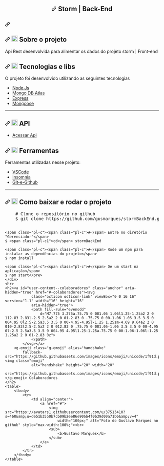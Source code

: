 <article class="markdown-body entry-content container-lg" itemprop="text">
    <h1 align="center"><a id="user-content-----storm--back-end" class="anchor" aria-hidden="true"
            href="#----storm--back-end"><svg class="octicon octicon-link" viewBox="0 0 16 16" version="1.1" width="16"
                height="16" aria-hidden="true">
                <path fill-rule="evenodd"
                    d="M7.775 3.275a.75.75 0 001.06 1.06l1.25-1.25a2 2 0 112.83 2.83l-2.5 2.5a2 2 0 01-2.83 0 .75.75 0 00-1.06 1.06 3.5 3.5 0 004.95 0l2.5-2.5a3.5 3.5 0 00-4.95-4.95l-1.25 1.25zm-4.69 9.64a2 2 0 010-2.83l2.5-2.5a2 2 0 012.83 0 .75.75 0 001.06-1.06 3.5 3.5 0 00-4.95 0l-2.5 2.5a3.5 3.5 0 004.95 4.95l1.25-1.25a.75.75 0 00-1.06-1.06l-1.25 1.25a2 2 0 01-2.83 0z">
                </path>
            </svg></a>
        Storm | Back-End
    </h1>
    <h1><a id="" class="anchor" aria-hidden="true" href="#"><svg class="octicon octicon-link" viewBox="0 0 16 16"
                version="1.1" width="16" height="16" aria-hidden="true">
                <path fill-rule="evenodd"
                    d="M7.775 3.275a.75.75 0 001.06 1.06l1.25-1.25a2 2 0 112.83 2.83l-2.5 2.5a2 2 0 01-2.83 0 .75.75 0 00-1.06 1.06 3.5 3.5 0 004.95 0l2.5-2.5a3.5 3.5 0 00-4.95-4.95l-1.25 1.25zm-4.69 9.64a2 2 0 010-2.83l2.5-2.5a2 2 0 012.83 0 .75.75 0 001.06-1.06 3.5 3.5 0 00-4.95 0l-2.5 2.5a3.5 3.5 0 004.95 4.95l1.25-1.25a.75.75 0 00-1.06-1.06l-1.25 1.25a2 2 0 01-2.83 0z">
                </path>
            </svg></a>
    </h1>
    <h2><a id="user-content-️-sobre-o-projeto" class="anchor" aria-hidden="true" href="#️-sobre-o-projeto"><svg
                class="octicon octicon-link" viewBox="0 0 16 16" version="1.1" width="16" height="16"
                aria-hidden="true">
                <path fill-rule="evenodd"
                    d="M7.775 3.275a.75.75 0 001.06 1.06l1.25-1.25a2 2 0 112.83 2.83l-2.5 2.5a2 2 0 01-2.83 0 .75.75 0 00-1.06 1.06 3.5 3.5 0 004.95 0l2.5-2.5a3.5 3.5 0 00-4.95-4.95l-1.25 1.25zm-4.69 9.64a2 2 0 010-2.83l2.5-2.5a2 2 0 012.83 0 .75.75 0 001.06-1.06 3.5 3.5 0 00-4.95 0l-2.5 2.5a3.5 3.5 0 004.95 4.95l1.25-1.25a.75.75 0 00-1.06-1.06l-1.25 1.25a2 2 0 01-2.83 0z">
                </path>
            </svg></a>
        <g-emoji class="g-emoji" alias="speech_balloon"
            fallback-src="https://github.githubassets.com/images/icons/emoji/unicode/1f4ac.png"><img class="emoji"
                alt="speech_balloon" height="20" width="20"
                src="https://github.githubassets.com/images/icons/emoji/unicode/1f4ac.png"></g-emoji> Sobre o projeto
    </h2>
    <p>Api Rest desenvolvida para alimentar os dados do projeto storm | Front-end</p>
    <h2><a id="user-content--tecnologias-e-libs" class="anchor" aria-hidden="true" href="#-tecnologias-e-libs"><svg
                class="octicon octicon-link" viewBox="0 0 16 16" version="1.1" width="16" height="16"
                aria-hidden="true">
                <path fill-rule="evenodd"
                    d="M7.775 3.275a.75.75 0 001.06 1.06l1.25-1.25a2 2 0 112.83 2.83l-2.5 2.5a2 2 0 01-2.83 0 .75.75 0 00-1.06 1.06 3.5 3.5 0 004.95 0l2.5-2.5a3.5 3.5 0 00-4.95-4.95l-1.25 1.25zm-4.69 9.64a2 2 0 010-2.83l2.5-2.5a2 2 0 012.83 0 .75.75 0 001.06-1.06 3.5 3.5 0 00-4.95 0l-2.5 2.5a3.5 3.5 0 004.95 4.95l1.25-1.25a.75.75 0 00-1.06-1.06l-1.25 1.25a2 2 0 01-2.83 0z">
                </path>
            </svg></a>
        <g-emoji class="g-emoji" alias="rocket"
            fallback-src="https://github.githubassets.com/images/icons/emoji/unicode/1f680.png"><img class="emoji"
                alt="rocket" height="20" width="20"
                src="https://github.githubassets.com/images/icons/emoji/unicode/1f680.png"></g-emoji> Tecnologias e libs
    </h2>
    <p>O projeto foi desenvolvido utilizando as seguintes tecnologias</p>
    <ul>
        <li><a href="https://nodejs.org/en/" rel="nofollow">Node Js</a></li>
        <li><a href="https://www.mongodb.com/cloud/atlas" rel="nofollow">Mongo DB Atlas</a></li>
        <li><a href="https://expressjs.com/pt-br/" rel="nofollow">Express</a></li>
        <li><a href="https://mongoosejs.com/" rel="nofollow">Mongoose</a></li>
    </ul>
    <hr>
     <h2><a id="user-content--tecnologias-e-libs" class="anchor" aria-hidden="true" href="#-tecnologias-e-libs"><svg
                class="octicon octicon-link" viewBox="0 0 16 16" version="1.1" width="16" height="16"
                aria-hidden="true">
                <path fill-rule="evenodd"
                    d="M7.775 3.275a.75.75 0 001.06 1.06l1.25-1.25a2 2 0 112.83 2.83l-2.5 2.5a2 2 0 01-2.83 0 .75.75 0 00-1.06 1.06 3.5 3.5 0 004.95 0l2.5-2.5a3.5 3.5 0 00-4.95-4.95l-1.25 1.25zm-4.69 9.64a2 2 0 010-2.83l2.5-2.5a2 2 0 012.83 0 .75.75 0 001.06-1.06 3.5 3.5 0 00-4.95 0l-2.5 2.5a3.5 3.5 0 004.95 4.95l1.25-1.25a.75.75 0 00-1.06-1.06l-1.25 1.25a2 2 0 01-2.83 0z">
                </path>
            </svg></a>
        <g-emoji class="g-emoji" alias="rocket"
            fallback-src="https://github.githubassets.com/images/icons/emoji/unicode/1f680.png"><img class="emoji"
                alt="rocket" height="20" width="20"
                src="https://github.githubassets.com/images/icons/emoji/unicode/1f680.png"></g-emoji> API
    </h2> 
     <ul>
         <li> <a href="https://stormbackend.herokuapp.com/users">Acessar Api</a></li>
    </ul>    
    <h2><a id="user-content-️-ferramentas" class="anchor" aria-hidden="true" href="#️-ferramentas"><svg
                class="octicon octicon-link" viewBox="0 0 16 16" version="1.1" width="16" height="16"
                aria-hidden="true">
                <path fill-rule="evenodd"
                    d="M7.775 3.275a.75.75 0 001.06 1.06l1.25-1.25a2 2 0 112.83 2.83l-2.5 2.5a2 2 0 01-2.83 0 .75.75 0 00-1.06 1.06 3.5 3.5 0 004.95 0l2.5-2.5a3.5 3.5 0 00-4.95-4.95l-1.25 1.25zm-4.69 9.64a2 2 0 010-2.83l2.5-2.5a2 2 0 012.83 0 .75.75 0 001.06-1.06 3.5 3.5 0 00-4.95 0l-2.5 2.5a3.5 3.5 0 004.95 4.95l1.25-1.25a.75.75 0 00-1.06-1.06l-1.25 1.25a2 2 0 01-2.83 0z">
                </path>
            </svg></a>
        <g-emoji class="g-emoji" alias="wrench"
            fallback-src="https://github.githubassets.com/images/icons/emoji/unicode/1f527.png"><img class="emoji"
                alt="wrench" height="20" width="20"
                src="https://github.githubassets.com/images/icons/emoji/unicode/1f527.png"></g-emoji> Ferramentas
    </h2>
    <p>Ferramentas utilizadas nesse projeto:</p>
    <ul>
        <li><a href="https://code.visualstudio.com/" rel="nofollow">VSCode</a></li>
        <li><a href="https://insomnia.rest/download/" rel="nofollow">Insomnia</a></li>
        <li><a href="https://github.com/">Git-e-Github</a></li>
    </ul>
    <hr>
    <h2><a id="user-content--como-baixar-e-rodar-o-projeto" class="anchor" aria-hidden="true"
            href="#-como-baixar-e-rodar-o-projeto"><svg class="octicon octicon-link" viewBox="0 0 16 16" version="1.1"
                width="16" height="16" aria-hidden="true">
                <path fill-rule="evenodd"
                    d="M7.775 3.275a.75.75 0 001.06 1.06l1.25-1.25a2 2 0 112.83 2.83l-2.5 2.5a2 2 0 01-2.83 0 .75.75 0 00-1.06 1.06 3.5 3.5 0 004.95 0l2.5-2.5a3.5 3.5 0 00-4.95-4.95l-1.25 1.25zm-4.69 9.64a2 2 0 010-2.83l2.5-2.5a2 2 0 012.83 0 .75.75 0 001.06-1.06 3.5 3.5 0 00-4.95 0l-2.5 2.5a3.5 3.5 0 004.95 4.95l1.25-1.25a.75.75 0 00-1.06-1.06l-1.25 1.25a2 2 0 01-2.83 0z">
                </path>
            </svg></a>
        <g-emoji class="g-emoji" alias="card_index_dividers"
            fallback-src="https://github.githubassets.com/images/icons/emoji/unicode/1f5c2.png"><img class="emoji"
                alt="card_index_dividers" height="20" width="20"
                src="https://github.githubassets.com/images/icons/emoji/unicode/1f5c2.png"></g-emoji> Como baixar e
        rodar o projeto
    </h2>
    <div class="highlight highlight-source-shell">
        <pre>    <span class="pl-c"><span class="pl-c">#</span> Clone o repositório no github</span>
    $ git clone https://github.com/gusmarques/stormBackEnd.git
    
    <span class="pl-c"><span class="pl-c">#</span> Entre no diretório "Gerenciador"</span>
    $ <span class="pl-c1">cd</span> stormBackEnd
    
    <span class="pl-c"><span class="pl-c">#</span> Rode um npm para instalar as dependências do projeto</span>
    $ npm install

    <span class="pl-c"><span class="pl-c">#</span> De um start na aplicação</span>
    $ npm start</pre>
    </div>
    <hr>
    <h2><a id="user-content--colaboradores" class="anchor" aria-hidden="true" href="#-colaboradores"><svg
                class="octicon octicon-link" viewBox="0 0 16 16" version="1.1" width="16" height="16"
                aria-hidden="true">
                <path fill-rule="evenodd"
                    d="M7.775 3.275a.75.75 0 001.06 1.06l1.25-1.25a2 2 0 112.83 2.83l-2.5 2.5a2 2 0 01-2.83 0 .75.75 0 00-1.06 1.06 3.5 3.5 0 004.95 0l2.5-2.5a3.5 3.5 0 00-4.95-4.95l-1.25 1.25zm-4.69 9.64a2 2 0 010-2.83l2.5-2.5a2 2 0 012.83 0 .75.75 0 001.06-1.06 3.5 3.5 0 00-4.95 0l-2.5 2.5a3.5 3.5 0 004.95 4.95l1.25-1.25a.75.75 0 00-1.06-1.06l-1.25 1.25a2 2 0 01-2.83 0z">
                </path>
            </svg></a>
        <g-emoji class="g-emoji" alias="handshake"
            fallback-src="https://github.githubassets.com/images/icons/emoji/unicode/1f91d.png"><img class="emoji"
                alt="handshake" height="20" width="20"
                src="https://github.githubassets.com/images/icons/emoji/unicode/1f91d.png"></g-emoji> Colaboradores
    </h2>
    <table>
        <tbody>
            <tr>
                <td align="center">
                    <a href="#">
                        <img src="https://avatars1.githubusercontent.com/u/37513410?s=460&amp;u=de51b35b0b7cb09b2ee86e906b4f0b39d00a71b6&amp;v=4"
                            width="100px;" alt="Foto do Gustavo Marques no github" style="max-width:100%;"><br>
                        <sub>
                            <b>Gustavo Marques</b>
                        </sub>
                    </a>
                </td>
            </tr>
        </tbody>
    </table>
</article>
